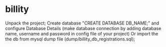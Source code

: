 # billity

Unpack the project;
Create database "CREATE DATABASE DB_NAME;" and configure Database Details (make database connection by adding database name, username and password in config file of your project)
Or import the the db from mysql dump file (dump/billity_db_registrations.sql);
